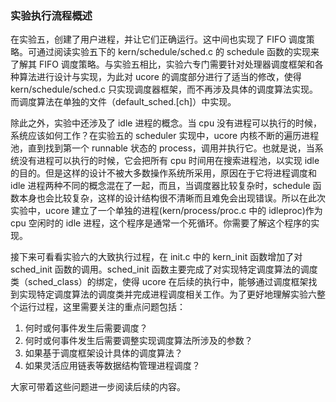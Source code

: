 ### 实验执行流程概述

在实验五，创建了用户进程，并让它们正确运行。这中间也实现了 FIFO 调度策略。可通过阅读实验五下的 kern/schedule/sched.c 的 schedule 函数的实现来了解其 FIFO 调度策略。与实验五相比，实验六专门需要针对处理器调度框架和各种算法进行设计与实现，为此对 ucore 的调度部分进行了适当的修改，使得 kern/schedule/sched.c 只实现调度器框架，而不再涉及具体的调度算法实现。而调度算法在单独的文件（default_sched.[ch]）中实现。

除此之外，实验中还涉及了 idle 进程的概念。当 cpu 没有进程可以执行的时候，系统应该如何工作？在实验五的 scheduler 实现中，ucore 内核不断的遍历进程池，直到找到第一个 runnable 状态的 process，调用并执行它。也就是说，当系统没有进程可以执行的时候，它会把所有 cpu 时间用在搜索进程池，以实现 idle 的目的。但是这样的设计不被大多数操作系统所采用，原因在于它将进程调度和 idle 进程两种不同的概念混在了一起，而且，当调度器比较复杂时，schedule 函数本身也会比较复杂，这样的设计结构很不清晰而且难免会出现错误。所以在此次实验中，ucore 建立了一个单独的进程(kern/process/proc.c 中的 idleproc)作为 cpu 空闲时的 idle 进程，这个程序是通常一个死循环。你需要了解这个程序的实现。

接下来可看看实验六的大致执行过程，在 init.c 中的 kern_init 函数增加了对 sched_init 函数的调用。sched_init 函数主要完成了对实现特定调度算法的调度类（sched_class）的绑定，使得 ucore 在后续的执行中，能够通过调度框架找到实现特定调度算法的调度类并完成进程调度相关工作。为了更好地理解实验六整个运行过程，这里需要关注的重点问题包括：

1.  何时或何事件发生后需要调度？
2.  何时或何事件发生后需要调整实现调度算法所涉及的参数？
3.  如果基于调度框架设计具体的调度算法？
4.  如果灵活应用链表等数据结构管理进程调度？

大家可带着这些问题进一步阅读后续的内容。
